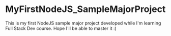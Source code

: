 # MyFirstNodeJS_SampleMajorProject
This is my first NodeJS sample major project developed while I'm learning Full Stack Dev course. Hope I'll be able to master it :)
